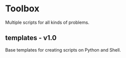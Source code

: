 # Toolbox

Multiple scripts for all kinds of problems.



## templates - v1.0

Base templates for creating scripts on Python and Shell.


